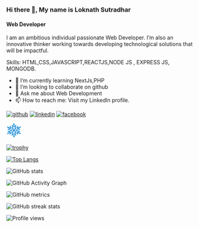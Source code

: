 ### Hi there 👋, My name is Loknath Sutradhar
#### Web Developer
I am an ambitious individual passionate Web Developer. I’m also an innovative thinker working towards developing technological solutions that will be impactful.

Skills: HTML,CSS,JAVASCRIPT,REACTJS,NODE JS , EXPRESS JS, MONGODB.

- 🌱 I’m currently learning NextJs,PHP 
- 👯 I’m looking to collaborate on github 
- 💬 Ask me about Web Development 
- 📫 How to reach me: Visit my LinkedIn profile. 


[<img src='https://cdn.jsdelivr.net/npm/simple-icons@3.0.1/icons/github.svg' alt='github' height='40'>](https://github.com/https://github.com/loknathsd)  [<img src='https://cdn.jsdelivr.net/npm/simple-icons@3.0.1/icons/linkedin.svg' alt='linkedin' height='40'>](https://www.linkedin.com/in/https://www.linkedin.com/in/loknath-sutradhar//)  [<img src='https://cdn.jsdelivr.net/npm/simple-icons@3.0.1/icons/facebook.svg' alt='facebook' height='40'>](https://www.facebook.com/https://www.facebook.com/sdloknath)  

<a href='https://archiveprogram.github.com/'><img src='https://raw.githubusercontent.com/acervenky/animated-github-badges/master/assets/acbadge.gif' width='40' height='40'></a> 

[![trophy](https://github-profile-trophy.vercel.app/?username=https://github.com/loknathsd)](https://github.com/ryo-ma/github-profile-trophy)

[![Top Langs](https://github-readme-stats.vercel.app/api/top-langs/?username=https://github.com/loknathsd)](https://github.com/anuraghazra/github-readme-stats)

![GitHub stats](https://github-readme-stats.vercel.app/api?username=https://github.com/loknathsd&show_icons=true)  

![GitHub Activity Graph](https://activity-graph.herokuapp.com/graph?username=https://github.com/loknathsd)  

![GitHub metrics](https://metrics.lecoq.io/https://github.com/loknathsd)  

![GitHub streak stats](https://streak-stats.demolab.com/?user=https://github.com/loknathsd)  

![Profile views](https://gpvc.arturio.dev/https://github.com/loknathsd)  
